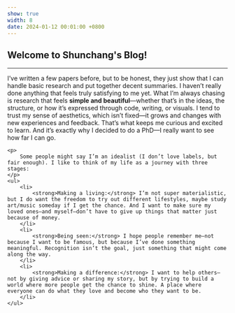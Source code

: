 ```yaml
---
show: true
width: 8
date: 2024-01-12 00:01:00 +0800
---
```


<div class="p-4">
    <h2>Welcome to Shunchang's Blog!</h2>
    <hr />
    <p>
        I’ve written a few papers before, but to be honest, they just show that I can handle basic research and put together decent summaries. I haven’t really done anything that feels truly satisfying to me yet. What I’m always chasing is research that feels <strong>simple and beautiful</strong>—whether that’s in the ideas, the structure, or how it’s expressed through code, writing, or visuals. I tend to trust my sense of aesthetics, which isn’t fixed—it grows and changes with new experiences and feedback. That’s what keeps me curious and excited to learn. And it’s exactly why I decided to do a PhD—I really want to see how far I can go.
    </p>

    <p>
        Some people might say I’m an idealist (I don’t love labels, but fair enough). I like to think of my life as a journey with three stages:
    </p>
    <ul>
        <li>
            <strong>Making a living:</strong> I’m not super materialistic, but I do want the freedom to try out different lifestyles, maybe study art/music someday if I get the chance. And I want to make sure my loved ones—and myself—don’t have to give up things that matter just because of money.
        </li>
        <li>
            <strong>Being seen:</strong> I hope people remember me—not because I want to be famous, but because I’ve done something meaningful. Recognition isn’t the goal, just something that might come along the way.
        </li>
        <li>
            <strong>Making a difference:</strong> I want to help others—not by giving advice or sharing my story, but by trying to build a world where more people get the chance to shine. A place where everyone can do what they love and become who they want to be.
        </li>
    </ul>
</div>
